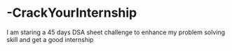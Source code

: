# -CrackYourInternship
I am staring a 45 days DSA sheet challenge to enhance  my problem solving skill and get  a good internship
